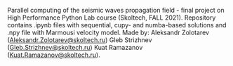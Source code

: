 Parallel computing of the seismic waves propagation field - final project on High Performance Python Lab course (Skoltech, FALL 2021). 
Repository contains .ipynb files with sequential, cupy- and numba-based solutions and .npy file with Marmousi velocity model. 
Made by:
Aleksandr Zolotarev (Aleksandr.Zolotarev@skoltech.ru)
Gleb Strizhnev (Gleb.Strizhnev@skoltech.ru) 
Kuat Ramazanov (Kuat.Ramazanov@skoltech.ru).
